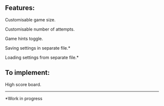 Features:
----------------------------------------

Customisable game size.

Customisable number of attempts.

Game hints toggle.

Saving settings in separate file.*

Loading settings from separate file.*

To implement:
----------------------------------------

High score board.

----------------------------------------
*Work in progress
